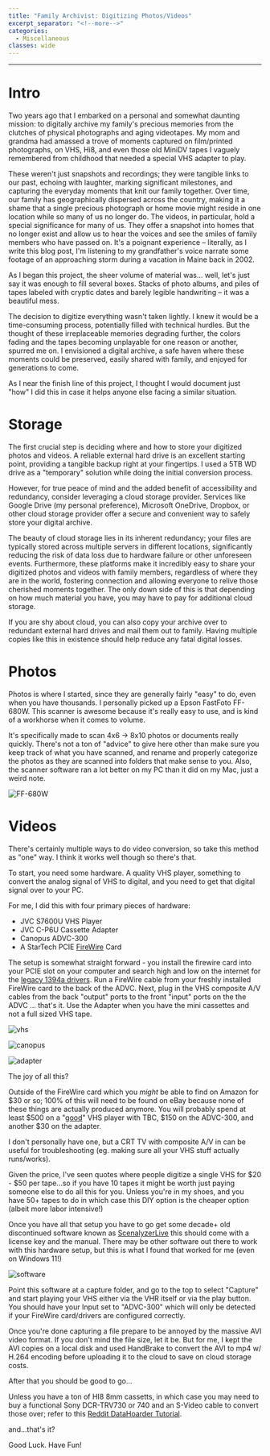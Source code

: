 ```yaml
---
title: "Family Archivist: Digitizing Photos/Videos"
excerpt_separator: "<!--more-->"
categories:
  - Miscellaneous
classes: wide
---
```


<!--more-->

---
# Intro
Two years ago that I embarked on a personal and somewhat daunting mission: to digitally archive my family's precious memories from the clutches of physical photographs and aging videotapes. My mom and grandma had amassed a trove of moments captured on film/printed photographs, on VHS, Hi8, and even those old MiniDV tapes I vaguely remembered from childhood that needed a special VHS adapter to play. 

These weren't just snapshots and recordings; they were tangible links to our past, echoing with laughter, marking significant milestones, and capturing the everyday moments that knit our family together. Over time, our family has geographically dispersed across the country, making it a shame that a single precious photograph or home movie might reside in one location while so many of us no longer do. The videos, in particular, hold a special significance for many of us. They offer a snapshot into homes that no longer exist and allow us to hear the voices and see the smiles of family members who have passed on. It's a poignant experience – literally, as I write this blog post, I'm listening to my grandfather's voice narrate some footage of an approaching storm during a vacation in Maine back in 2002. 

As I began this project, the sheer volume of material was… well, let's just say it was enough to fill several boxes. Stacks of photo albums, and piles of tapes labeled with cryptic dates and barely legible handwriting – it was a beautiful mess. 

The decision to digitize everything wasn't taken lightly. I knew it would be a time-consuming process, potentially filled with technical hurdles. But the thought of these irreplaceable memories degrading further, the colors fading and the tapes becoming unplayable for one reason or another, spurred me on. I envisioned a digital archive, a safe haven where these moments could be preserved, easily shared with family, and enjoyed for generations to come.

As I near the finish line of this project, I thought I would document just "how" I did this in case it helps anyone else facing a similar situation. 

# Storage
The first crucial step is deciding where and how to store your digitized photos and videos. A reliable external hard drive is an excellent starting point, providing a tangible backup right at your fingertips. I used a 5TB WD drive as a "temporary" solution while doing the initial conversion process.

However, for true peace of mind and the added benefit of accessibility and redundancy, consider leveraging a cloud storage provider. Services like Google Drive (my personal preference), Microsoft OneDrive, Dropbox, or other cloud storage provider offer a secure and convenient way to safely store your digital archive.

The beauty of cloud storage lies in its inherent redundancy; your files are typically stored across multiple servers in different locations, significantly reducing the risk of data loss due to hardware failure or other unforeseen events. Furthermore, these platforms make it incredibly easy to share your digitized photos and videos with family members, regardless of where they are in the world, fostering connection and allowing everyone to relive those cherished moments together. The only down side of this is that depending on how much material you have, you may have to pay for additional cloud storage. 

If you are shy about cloud, you can also copy your archive over to redundant external hard drives and mail them out to family. Having multiple copies like this in existence should help reduce any fatal digital losses.

# Photos
Photos is where I started, since they are generally fairly "easy" to do, even when you have thousands. I personally picked up a Epson FastFoto FF-680W. This scanner is awesome because it's really easy to use, and is kind of a workhorse when it comes to volume. 

It's specifically made to scan 4x6 -> 8x10 photos or documents really quickly. There's not a ton of "advice" to give here other than make sure you keep track of what you have scanned, and rename and properly categorize the photos as they are scanned into folders that make sense to you. Also, the scanner software ran a lot better on my PC than it did on my Mac, just a weird note.

![FF-680W](/assets/images/digital-archive/ff680w.jpg "FF-680W")

# Videos
There's certainly multiple ways to do video conversion, so take this method as "one" way. I think it works well though so there's that.

To start, you need some hardware. A quality VHS player, something to convert the analog signal of VHS to digital, and you need to get that digital signal over to your PC.

For me, I did this with four primary pieces of hardware:
* JVC S7600U VHS Player
* JVC C-P6U Cassette Adapter
* Canopus ADVC-300
* A StarTech PCIE [FireWire](https://en.wikipedia.org/wiki/IEEE_1394) Card

The setup is somewhat straight forward - you install the firewire card into your PCIE slot on your computer and search high and low on the internet for the [legacy 1394a drivers](https://www.startech.com/en-eu/faq/firewire-cards-windows-legacy-driver-swap?srsltid=AfmBOoo_98i9xmBUp-xcE_Ci3KutU9C3KMhlcfDRIr7pJ4fry1DnuvlG). Run a FireWire cable from your freshly installed FireWire card to the back of the ADVC. Next, plug in the VHS composite A/V cables from the back "output" ports to the front "input" ports on the the ADVC ... that's it. Use the Adapter when you have the mini cassettes and not a full sized VHS tape.

![vhs](/assets/images/digital-archive/vhs.jpg "vhs")

![canopus](/assets/images/digital-archive/canopus.jpg "canopus")

![adapter](/assets/images/digital-archive/adapter.jpg "adapter")

The joy of all this? 

Outside of the FireWire card which you _might_ be able to find on Amazon for \$30 or so; 100% of this will need to be found on eBay because none of these things are actually produced anymore. You will probably spend at least \$500 on a "[good](https://www.digitalfaq.com/forum/video-restore/1567-vcr-buying-guide.html)" VHS player with TBC, \$150 on the ADVC-300, and another \$30 on the adapter.

I don't personally have one, but a CRT TV with composite A/V in can be useful for troubleshooting (eg. making sure all your VHS stuff actually runs/works).

Given the price, I've seen quotes where people digitize a single VHS for \$20 - \$50 per tape...so if you have 10 tapes it might be worth just paying someone else to do all this for you. Unless you're in my shoes, and you have 50+ tapes to do in which case this DIY option is the cheaper option (albeit more labor intensive!) 

Once you have all that setup you have to go get some decade+ old discontinued software known as [ScenalyzerLive](http://www.scenalyzer.com/) this should come with a license key and the manual. There may be other software out there to work with this hardware setup, but this is what I found that worked for me (even on Windows 11!)

![software](/assets/images/digital-archive/sclive.png "software")

Point this software at a capture folder, and go to the top to select "Capture" and start playing your VHS either via the VHR itself or via the play button. You should have your Input set to "ADVC-300" which will only be detected if your FireWire card/drivers are configured correctly.

Once you're done capturing a file prepare to be annoyed by the massive AVI video format. If you don't mind the file size, let it be. But for me, I kept the AVI copies on a local disk and used HandBrake to convert the AVI to mp4 w/ H.264 encoding before uploading it to the cloud to save on cloud storage costs.

After that you should be good to go...

Unless you have a ton of HI8 8mm cassetts, in which case you may need to buy a functional Sony DCR-TRV730 or 740 and an S-Video cable to convert those over; refer to this [Reddit DataHoarder Tutorial](https://www.reddit.com/r/DataHoarder/comments/j4rwk1/the_how_do_i_digitizetransfercapture_video_tapes/).

and...that's it?

Good Luck. 
Have Fun!
